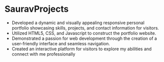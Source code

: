 # SauravProjects
- Developed a dynamic and visually appealing responsive personal portfolio showcasing skills, projects, and contact information for visitors.
- Utilized HTML5, CSS, and Javascript to construct the portfolio website.
- Demonstrated a passion for web development through the creation of a user-friendly interface and seamless navigation.
- Created an interactive platform for visitors to explore my abilities and connect with me professionally
